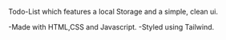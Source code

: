Todo-List which features a local Storage and a simple, clean ui.

-Made with HTML,CSS and Javascript.
-Styled using Tailwind.

